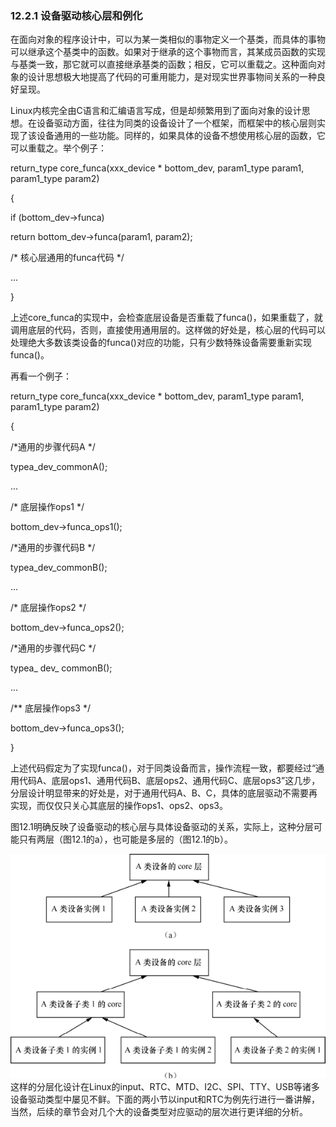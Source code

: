 ### 12.2.1 设备驱动核心层和例化

在面向对象的程序设计中，可以为某一类相似的事物定义一个基类，而具体的事物可以继承这个基类中的函数。如果对于继承的这个事物而言，其某成员函数的实现与基类一致，那它就可以直接继承基类的函数；相反，它可以重载之。这种面向对象的设计思想极大地提高了代码的可重用能力，是对现实世界事物间关系的一种良好呈现。

Linux内核完全由C语言和汇编语言写成，但是却频繁用到了面向对象的设计思想。在设备驱动方面，往往为同类的设备设计了一个框架，而框架中的核心层则实现了该设备通用的一些功能。同样的，如果具体的设备不想使用核心层的函数，它可以重载之。举个例子：

return_type core_funca(xxx_device * bottom_dev, param1_type param1, param1_type param2) 
 
 { 
 
 if (bottom_dev->funca) 
 
 return bottom_dev->funca(param1, param2); 
 
 /* 核心层通用的funca代码 */ 
 
 ... 
 
 }

上述core_funca的实现中，会检查底层设备是否重载了funca()，如果重载了，就调用底层的代码，否则，直接使用通用层的。这样做的好处是，核心层的代码可以处理绝大多数该类设备的funca()对应的功能，只有少数特殊设备需要重新实现funca()。

再看一个例子：

return_type core_funca(xxx_device * bottom_dev, param1_type param1, param1_type param2) 
 
 { 
 
 /*通用的步骤代码A */ 
 
 typea_dev_commonA(); 
 
 ...

/* 底层操作ops1 */ 
 
 bottom_dev->funca_ops1();

/*通用的步骤代码B */ 
 
 typea_dev_commonB(); 
 
 ... 
 
 /* 底层操作ops2 */ 
 
 bottom_dev->funca_ops2();



/*通用的步骤代码C */ 
 
 
 typea_ 
 dev_ 
 commonB(); 
 
 
 ...

/** 底层操作ops3 */ 
 
 bottom_dev->funca_ops3(); 
 
 }

上述代码假定为了实现funca()，对于同类设备而言，操作流程一致，都要经过“通用代码A、底层ops1、通用代码B、底层ops2、通用代码C、底层ops3”这几步，分层设计明显带来的好处是，对于通用代码A、B、C，具体的底层驱动不需要再实现，而仅仅只关心其底层的操作ops1、ops2、ops3。

图12.1明确反映了设备驱动的核心层与具体设备驱动的关系，实际上，这种分层可能只有两层（图12.1的a），也可能是多层的（图12.1的b）。

![P268_44436.jpg](../images/P268_44436.jpg)
这样的分层化设计在Linux的input、RTC、MTD、I2C、SPI、TTY、USB等诸多设备驱动类型中屡见不鲜。下面的两小节以input和RTC为例先行进行一番讲解，当然，后续的章节会对几个大的设备类型对应驱动的层次进行更详细的分析。

